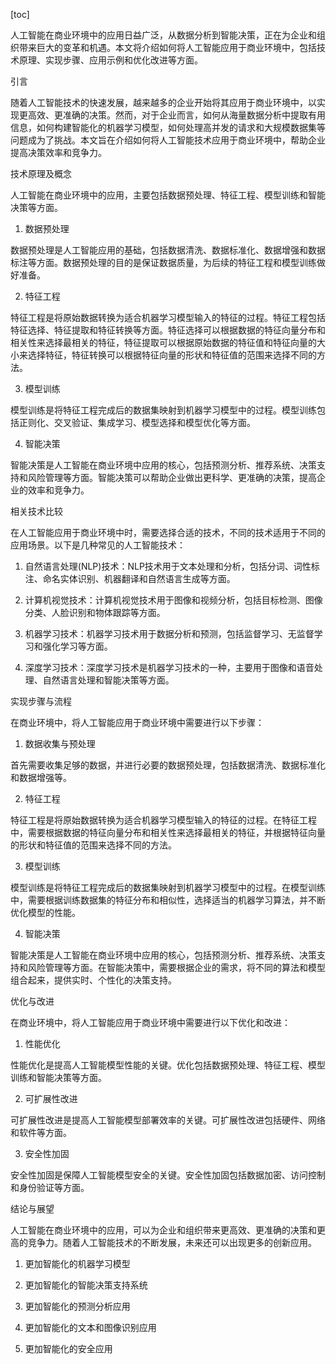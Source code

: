 
[toc]                    
                
                
人工智能在商业环境中的应用日益广泛，从数据分析到智能决策，正在为企业和组织带来巨大的变革和机遇。本文将介绍如何将人工智能应用于商业环境中，包括技术原理、实现步骤、应用示例和优化改进等方面。

引言

随着人工智能技术的快速发展，越来越多的企业开始将其应用于商业环境中，以实现更高效、更准确的决策。然而，对于企业而言，如何从海量数据分析中提取有用信息，如何构建智能化的机器学习模型，如何处理高并发的请求和大规模数据集等问题成为了挑战。本文旨在介绍如何将人工智能技术应用于商业环境中，帮助企业提高决策效率和竞争力。

技术原理及概念

人工智能在商业环境中的应用，主要包括数据预处理、特征工程、模型训练和智能决策等方面。

1. 数据预处理

数据预处理是人工智能应用的基础，包括数据清洗、数据标准化、数据增强和数据标注等方面。数据预处理的目的是保证数据质量，为后续的特征工程和模型训练做好准备。

2. 特征工程

特征工程是将原始数据转换为适合机器学习模型输入的特征的过程。特征工程包括特征选择、特征提取和特征转换等方面。特征选择可以根据数据的特征向量分布和相关性来选择最相关的特征，特征提取可以根据原始数据的特征值和特征向量的大小来选择特征，特征转换可以根据特征向量的形状和特征值的范围来选择不同的方法。

3. 模型训练

模型训练是将特征工程完成后的数据集映射到机器学习模型中的过程。模型训练包括正则化、交叉验证、集成学习、模型选择和模型优化等方面。

4. 智能决策

智能决策是人工智能在商业环境中应用的核心，包括预测分析、推荐系统、决策支持和风险管理等方面。智能决策可以帮助企业做出更科学、更准确的决策，提高企业的效率和竞争力。

相关技术比较

在人工智能应用于商业环境中时，需要选择合适的技术，不同的技术适用于不同的应用场景。以下是几种常见的人工智能技术：

1. 自然语言处理(NLP)技术：NLP技术用于文本处理和分析，包括分词、词性标注、命名实体识别、机器翻译和自然语言生成等方面。

2. 计算机视觉技术：计算机视觉技术用于图像和视频分析，包括目标检测、图像分类、人脸识别和物体跟踪等方面。

3. 机器学习技术：机器学习技术用于数据分析和预测，包括监督学习、无监督学习和强化学习等方面。

4. 深度学习技术：深度学习技术是机器学习技术的一种，主要用于图像和语音处理、自然语言处理和智能决策等方面。

实现步骤与流程

在商业环境中，将人工智能应用于商业环境中需要进行以下步骤：

1. 数据收集与预处理

首先需要收集足够的数据，并进行必要的数据预处理，包括数据清洗、数据标准化和数据增强等。

2. 特征工程

特征工程是将原始数据转换为适合机器学习模型输入的特征的过程。在特征工程中，需要根据数据的特征向量分布和相关性来选择最相关的特征，并根据特征向量的形状和特征值的范围来选择不同的方法。

3. 模型训练

模型训练是将特征工程完成后的数据集映射到机器学习模型中的过程。在模型训练中，需要根据训练数据集的特征分布和相似性，选择适当的机器学习算法，并不断优化模型的性能。

4. 智能决策

智能决策是人工智能在商业环境中应用的核心，包括预测分析、推荐系统、决策支持和风险管理等方面。在智能决策中，需要根据企业的需求，将不同的算法和模型组合起来，提供实时、个性化的决策支持。

优化与改进

在商业环境中，将人工智能应用于商业环境中需要进行以下优化和改进：

1. 性能优化

性能优化是提高人工智能模型性能的关键。优化包括数据预处理、特征工程、模型训练和智能决策等方面。

2. 可扩展性改进

可扩展性改进是提高人工智能模型部署效率的关键。可扩展性改进包括硬件、网络和软件等方面。

3. 安全性加固

安全性加固是保障人工智能模型安全的关键。安全性加固包括数据加密、访问控制和身份验证等方面。

结论与展望

人工智能在商业环境中的应用，可以为企业和组织带来更高效、更准确的决策和更高的竞争力。随着人工智能技术的不断发展，未来还可以出现更多的创新应用。

1. 更加智能化的机器学习模型

2. 更加智能化的智能决策支持系统

3. 更加智能化的预测分析应用

4. 更加智能化的文本和图像识别应用

6. 更加智能化的安全应用

